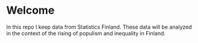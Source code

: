 # Welcome

In this repo I keep data from Statistics Finland. These data will be analyzed in the context of the rising of populism and inequality in Finland.
